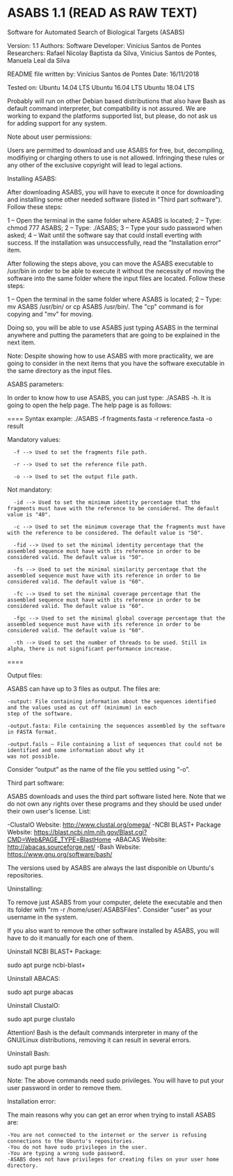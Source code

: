 # ASABS 1.1 (READ AS RAW TEXT) 
Software for Automated Search of Biological Targets (ASABS)

Version: 1.1
Authors:
  Software Developer: Vinícius Santos de Pontes
  Researchers: Rafael Nicolay Baptista da Silva, Vinicius Santos de Pontes, Manuela Leal da Silva 

README file written by: Vinícius Santos de Pontes
Date: 16/11/2018

Tested on:
  Ubuntu 14.04 LTS
  Ubuntu 16.04 LTS
  Ubuntu 18.04 LTS
  
  Probably will run on other Debian based distributions that also have Bash as default command interpreter, but compatibility
  is not assured. We are working to expand the platforms supported list, but please, do not ask us for adding support for any 
  system.
  
Note about user permissions:

  Users are permitted to download and use ASABS for free, but, decompiling, modifiying or charging others to use is not allowed. 
  Infringing these rules or any other of the exclusive copyright will lead to legal actions.      
  
Installing ASABS:

  After downloading ASABS, you will have to execute it once for downloading and installing some other needed software (listed in 
  "Third part software"). Follow these steps:

  1 – Open the terminal in the same folder where ASABS is located;
  2 – Type: chmod 777 ASABS;
  2 – Type: ./ASABS;
  3 – Type your sudo password when asked;
  4 – Wait until the software say that could install everting with success. If the installation was unsuccessfully, read the 
  "Installation error" item.

  After following the steps above, you can move the ASABS executable to /usr/bin in order to be able to execute it without the 
  necessity of moving the software into the same folder where the input files are located. Follow these steps:

  1 – Open the terminal in the same folder where ASABS is located;
  2 – Type: mv ASABS /usr/bin/ or cp ASABS /usr/bin/. The "cp" command is for copying and "mv" for moving.

  Doing so, you will be able to use ASABS just typing ASABS in the terminal anywhere and putting the parameters that are going to 
  be explained in the next item.
  
  Note: Despite showing how to use ASABS with more practicality, we are going to consider in the next items that you have the 
  software executable in the same directory as the input files.   

ASABS parameters:

  In order to know how to use ASABS, you can just type: ./ASABS -h. It is going to open the help page.
  The help page is as follows:
  
  ====
  Syntax example: ./ASABS -f fragments.fasta -r reference.fasta -o result

  Mandatory values:

	  -f --> Used to set the fragments file path.

	  -r --> Used to set the reference file path.

	  -o --> Used to set the output file path.

  Not mandatory:

	  -id --> Used to set the minimum identity percentage that the fragments must have with the reference to be considered. The default value is "40".

	  -c --> Used to set the minimum coverage that the fragments must have with the reference to be considered. The default value is "50".

	  -fid --> Used to set the minimal identity percentage that the assembled sequence must have with its reference in order to be considered valid. The default value is "50".

	  -fs --> Used to set the minimal similarity percentage that the assembled sequence must have with its reference in order to be considered valid. The default value is "60".

	  -fc --> Used to set the minimal coverage percentage that the assembled sequence must have with its reference in order to be considered valid. The default value is "60".

	  -fgc --> Used to set the minimal global coverage percentage that the assembled sequence must have with its reference in order to be considered valid. The default value is "60".

	  -th --> Used to set the number of threads to be used. Still in alpha, there is not significant performance increase.
  ====

Output files:

  ASABS can have up to 3 files as output. The files are:
  
    -output: File containing information about the sequences identified and the values used as cut off (minimum) in each 
    step of the software.
    
    -output.fasta: File containing the sequences assembled by the software in FASTA format.
    
    -output.fails – File containing a list of sequences that could not be identified and some information about why it 
    was not possible.
    
  Consider “output” as the name of the file you settled using “-o”. 

Third part software:

  ASABS downloads and uses the third part software listed here. Note that we do not own any rights over these programs and 
  they should be used under their own user's license. List:
  
  -ClustalO
    Website: http://www.clustal.org/omega/
  -NCBI BLAST+ Package
    Website: https://blast.ncbi.nlm.nih.gov/Blast.cgi?CMD=Web&PAGE_TYPE=BlastHome
  -ABACAS
    Website: http://abacas.sourceforge.net/
  -Bash
    Website: https://www.gnu.org/software/bash/
  
  The versions used by ASABS are always the last disponible on Ubuntu's repositories.
  
Uninstalling:

  To remove just ASABS from your computer, delete the executable and then its folder with "rm -r /home/user/.ASABSFiles". 
  Consider "user" as your username in the system.
  
  If you also want to remove the other software installed by ASABS, you will have to do it manually for each one of them.

  Uninstall NCBI BLAST+ Package:

   sudo apt purge ncbi-blast+

  Uninstall ABACAS:

   sudo apt purge abacas

  Uninstall ClustalO:

   sudo apt purge clustalo
    
  Attention! Bash is the default commands interpreter in many of the GNU/Linux distributions, removing it can result in several
  errors.
  
  Uninstall Bash:
  
   sudo apt purge bash
   
  Note: The above commands need sudo privileges. You will have to put your user password in order to remove them.
  
Installation error:

  The main reasons why you can get an error when trying to install ASABS are:
    
    -You are not connected to the internet or the server is refusing connections to the Ubuntu's repositories.
    -You do not have sudo privileges in the user.
    -You are typing a wrong sudo password.
    -ASABS does not have privileges for creating files on your user home directory.

